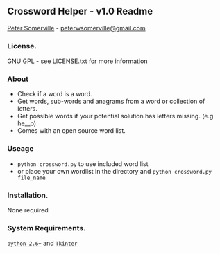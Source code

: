 ## Crossword Helper - v1.0 Readme
[Peter Somerville](http://www.pedros-stuffs.com) - peterwsomerville@gmail.com

### License.
GNU GPL - see LICENSE.txt for more information

### About

- Check if a word is a word.
- Get words, sub-words and anagrams from a word or collection of letters.
- Get possible words if your potential solution has letters missing. (e.g he__o)
- Comes with an open source word list.

### Useage

- `python crossword.py` to use included word list 
- or place your own wordlist in the directory and `python crossword.py file_name`

### Installation.
None required

### System Requirements.
[`python 2.6+`](http://www.python.org) and [`Tkinter`](https://wiki.python.org/moin/TkInter)
